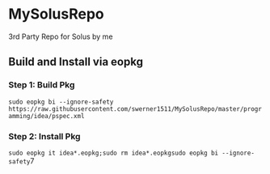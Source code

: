 # MySolusRepo
3rd Party Repo for Solus by me 

## Build and Install via eopkg

### Step 1: Build Pkg
```sudo eopkg bi --ignore-safety https://raw.githubusercontent.com/swerner1511/MySolusRepo/master/programming/idea/pspec.xml```

### Step 2: Install Pkg
```sudo eopkg it idea*.eopkg;sudo rm idea*.eopkgsudo eopkg bi --ignore-safety```7
